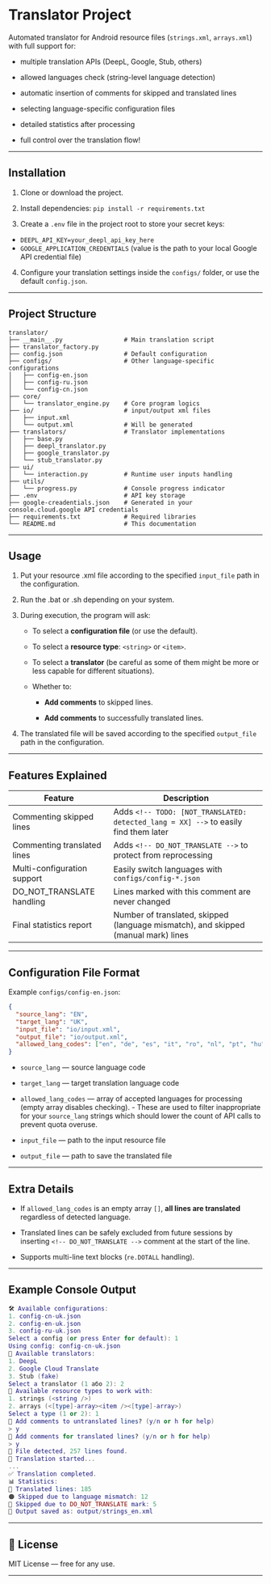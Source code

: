 Translator Project
==================

Automated translator for Android resource files (`strings.xml`, `arrays.xml`) with full support for:

*   multiple translation APIs (DeepL, Google, Stub, others)
    
*   allowed languages check (string-level language detection)
    
*   automatic insertion of comments for skipped and translated lines
    
*   selecting language-specific configuration files
    
*   detailed statistics after processing
    
*   full control over the translation flow!
    

* * *

Installation
---------------

1.  Clone or download the project.
    
2.  Install dependencies:
`pip install -r requirements.txt`

3.  Create a `.env` file in the project root to store your secret keys:
- `DEEPL_API_KEY=your_deepl_api_key_here`
- `GOOGLE_APPLICATION_CREDENTIALS` (value is the path to your local Google API credential file)

4.  Configure your translation settings inside the `configs/` folder, or use the default `config.json`.
    

* * *

Project Structure
--------------------

```
translator/
├── __main__.py                 # Main translation script
├── translator_factory.py
├── config.json                 # Default configuration
├── configs/                    # Other language-specific configurations
│   ├── config-en.json
│   ├── config-ru.json
│   └── config-cn.json
├── core/                       
│   └── translator_engine.py    # Core program logics
├── io/                         # input/output xml files
│   ├── input.xml
│   └── output.xml              # Will be generated
├── translators/                # Translator implementations
│   ├── base.py
│   ├── deepl_translator.py
│   ├── google_translator.py
│   └── stub_translator.py
├── ui/                         
│   └── interaction.py          # Runtime user inputs handling
├── utils/
│   └── progress.py             # Console progress indicator
├── .env                        # API key storage
├── google-creadentials.json    # Generated in your console.cloud.google API credentials
├── requirements.txt            # Required libraries
└── README.md                   # This documentation
```
* * *

Usage
--------
1.  Put your resource .xml file according to the specified `input_file` path in the configuration.

2.  Run the .bat or .sh depending on your system.

3.  During execution, the program will ask:
    
    *   To select a **configuration file** (or use the default).
        
    *   To select a **resource type**: `<string>` or `<item>`.

    *   To select a **translator** (be careful as some of them might be more or less capable for different situations).
        
    *   Whether to:
        
        *   **Add comments** to skipped lines.
            
        *   **Add comments** to successfully translated lines.
            
4.  The translated file will be saved according to the specified `output_file` path in the configuration.
    

* * *

Features Explained
---------------------
| Feature                     | Description                                                                          |
|-----------------------------|--------------------------------------------------------------------------------------|
| Commenting skipped lines    | Adds `<!-- TODO: [NOT_TRANSLATED: detected_lang = XX] -->` to easily find them later |
| Commenting translated lines | Adds `<!-- DO_NOT_TRANSLATE -->` to protect from reprocessing                        |
| Multi-configuration support | Easily switch languages with `configs/config-*.json`                                 |
| DO\_NOT\_TRANSLATE handling | Lines marked with this comment are never changed                                     |
| Final statistics report     | Number of translated, skipped (language mismatch), and skipped (manual mark) lines   |

* * *

Configuration File Format
----------------------------

Example `configs/config-en.json`:
```json
{
  "source_lang": "EN",
  "target_lang": "UK",
  "input_file": "io/input.xml",
  "output_file": "io/output.xml",
  "allowed_lang_codes": ["en", "de", "es", "it", "ro", "nl", "pt", "hu", "da", "fr", "pl", "no", "ca", "sv", "fi", "hr", "tl", "af"]
}
```

*   `source_lang` — source language code
    
*   `target_lang` — target translation language code
    
*   `allowed_lang_codes` — array of accepted languages for processing (empty array disables checking). - These are used to filter inappropriate for your `source_lang` strings which should lower the count of API calls to prevent quota overuse.
    
*   `input_file` — path to the input resource file
    
*   `output_file` — path to save the translated file
    

* * *

Extra Details
----------------

*   If `allowed_lang_codes` is an empty array `[]`, **all lines are translated** regardless of detected language.
    
*   Translated lines can be safely excluded from future sessions by inserting `<!-- DO_NOT_TRANSLATE -->` comment at the start of the line.
    
*   Supports multi-line text blocks (`re.DOTALL` handling).
    

* * *

Example Console Output
-------------------------

```lua
🛠️ Available configurations:
1. config-cn-uk.json
2. config-en-uk.json
3. config-ru-uk.json
Select a config (or press Enter for default): 1
Using config: config-cn-uk.json
🧠 Available translators:
1. DeepL
2. Google Cloud Translate
3. Stub (fake)
Select a translator (1 або 2): 2
🧩 Available resource types to work with:
1. strings (<string />)
2. arrays (<[type]-array><item /><[type]-array>)
Select a type (1 or 2): 1
💬 Add comments to untranslated lines? (y/n or h for help)
> y
💬 Add comments for translated lines? (y/n or h for help)
> y
📂 File detected, 257 lines found.
🚀 Translation started...
...
✅ Translation completed.
📊 Statistics:
🔵 Translated lines: 185
🟠 Skipped due to language mismatch: 12
🚫 Skipped due to DO_NOT_TRANSLATE mark: 5
📄 Output saved as: output/strings_en.xml

```

* * *

📜 License
----------

MIT License — free for any use.

* * *